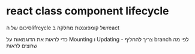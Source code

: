 # react class component lifecycle

סיכום של הlifrcycle של קומפוננטת מחלקה בreact

כדי לראות את הדוגמאות על Mounting  ו Updating  - צריך להחליף branch לפי מה שרוצים לראות
